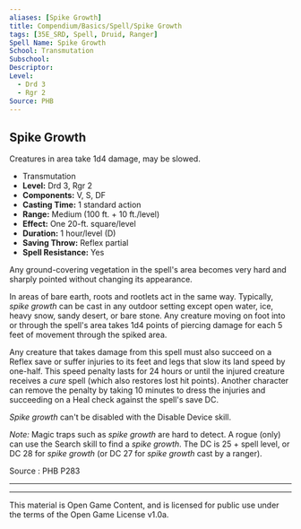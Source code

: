 ```yaml
---
aliases: [Spike Growth]
title: Compendium/Basics/Spell/Spike Growth
tags: [35E_SRD, Spell, Druid, Ranger]
Spell Name: Spike Growth
School: Transmutation
Subschool: 
Descriptor: 
Level:
  - Drd 3
  - Rgr 2
Source: PHB
---
```



## Spike Growth

Creatures in area take 1d4 damage, may be slowed.

*   Transmutation
*   **Level:** Drd 3, Rgr 2
*   **Components:** V, S, DF
*   **Casting Time:** 1 standard action
*   **Range:** Medium (100 ft. + 10 ft./level)
*   **Effect:** One 20-ft. square/level
*   **Duration:** 1 hour/level (D)
*   **Saving Throw:** Reflex partial
*   **Spell Resistance:** Yes

<p>Any ground-covering vegetation in the spell's area becomes very hard and sharply pointed without changing its appearance.</p><p>In areas of bare earth, roots and rootlets act in the same way. Typically, <i>spike growth</i> can be cast in any outdoor setting except open water, ice, heavy snow, sandy desert, or bare stone. Any creature moving on foot into or through the spell's area takes 1d4 points of piercing damage for each 5 feet of movement through the spiked area.</p><p>Any creature that takes damage from this spell must also succeed on a Reflex save or suffer injuries to its feet and legs that slow its land speed by one-half. This speed penalty lasts for 24 hours or until the injured creature receives a <i>cure</i> spell (which also restores lost hit points). Another character can remove the penalty by taking 10 minutes to dress the injuries and succeeding on a Heal check against the spell's save DC.</p><p><i>Spike growth</i> can't be disabled with the Disable Device skill.</p><p><i>Note:</i> Magic traps such as <i>spike growth</i> are hard to detect. A rogue (only) can use the Search skill to find a <i>spike growth</i>. The DC is 25 + spell level, or DC 28 for <i>spike growth</i> (or DC 27 for <i>spike growth</i> cast by a ranger).</p>

Source : PHB P283

---

---

This material is Open Game Content, and is licensed for public use under
the terms of the Open Game License v1.0a.
